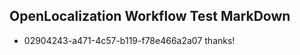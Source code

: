 ## OpenLocalization Workflow Test MarkDown
* 02904243-a471-4c57-b119-f78e466a2a07 thanks!

<!--HONumber=Aug16_HO3-->


